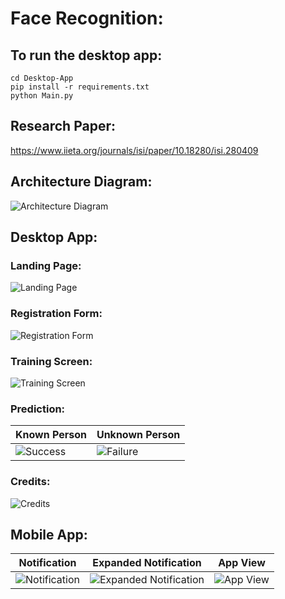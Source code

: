 # Face Recognition:

## To run the desktop app:
```
cd Desktop-App
pip install -r requirements.txt
python Main.py
```

## Research Paper:
https://www.iieta.org/journals/isi/paper/10.18280/isi.280409

## Architecture Diagram:
![Architecture Diagram](https://firebasestorage.googleapis.com/v0/b/face-recognition-29af2.appspot.com/o/github_readme_images%2F1.png?alt=media&token=b108ff90-e201-4e7d-8465-33d7463229e3&_gl=1*ipva5p*_ga*MjAxOTg3ODU3Mi4xNjg1ODU4Nzkz*_ga_CW55HF8NVT*MTY5ODUwODcwOC4xNy4xLjE2OTg1MDg5OTEuNDEuMC4w)


## Desktop App:

### Landing Page:
![Landing Page](https://firebasestorage.googleapis.com/v0/b/face-recognition-29af2.appspot.com/o/github_readme_images%2F2.png?alt=media&token=75cb0766-1165-45b7-b8bc-13fd3dfc193b&_gl=1*1bqsjuz*_ga*MjAxOTg3ODU3Mi4xNjg1ODU4Nzkz*_ga_CW55HF8NVT*MTY5ODUwODcwOC4xNy4xLjE2OTg1MDkwNjIuNjAuMC4w)


### Registration Form:
![Registration Form](https://firebasestorage.googleapis.com/v0/b/face-recognition-29af2.appspot.com/o/github_readme_images%2F3.png?alt=media&token=c1aafdb9-e3f7-4115-9214-4868d05d8198&_gl=1*1vuvifk*_ga*MjAxOTg3ODU3Mi4xNjg1ODU4Nzkz*_ga_CW55HF8NVT*MTY5ODUwODcwOC4xNy4xLjE2OTg1MDkxMTMuOS4wLjA.)


### Training Screen:
![Training Screen](https://firebasestorage.googleapis.com/v0/b/face-recognition-29af2.appspot.com/o/github_readme_images%2F4.png?alt=media&token=441c2aa3-fc3f-4876-8b95-b269bd7aa8bb&_gl=1*1u02j7l*_ga*MjAxOTg3ODU3Mi4xNjg1ODU4Nzkz*_ga_CW55HF8NVT*MTY5ODUwODcwOC4xNy4xLjE2OTg1MDkxNzIuNjAuMC4w)


### Prediction:

| Known Person                        | Unknown Person                      | 
| ----------------------------------- | ----------------------------------- |
| ![Success](https://firebasestorage.googleapis.com/v0/b/face-recognition-29af2.appspot.com/o/github_readme_images%2F5.png?alt=media&token=38ff2cde-ff22-4051-afe7-7d3b63ae6e6c&_gl=1*1mq804r*_ga*MjAxOTg3ODU3Mi4xNjg1ODU4Nzkz*_ga_CW55HF8NVT*MTY5ODUwODcwOC4xNy4xLjE2OTg1MDkyMTguMTQuMC4w) | ![Failure](https://firebasestorage.googleapis.com/v0/b/face-recognition-29af2.appspot.com/o/github_readme_images%2F6.png?alt=media&token=44c4daba-6fe3-4617-993f-9ea450bc5153&_gl=1*1jqqruw*_ga*MjAxOTg3ODU3Mi4xNjg1ODU4Nzkz*_ga_CW55HF8NVT*MTY5ODUwODcwOC4xNy4xLjE2OTg1MDk0MTguNDcuMC4w) | 


### Credits:
![Credits](https://firebasestorage.googleapis.com/v0/b/face-recognition-29af2.appspot.com/o/github_readme_images%2F10.png?alt=media&token=5e36170b-9a9f-4ef2-99e8-a8f60c47a468&_gl=1*5vkfh5*_ga*MjAxOTg3ODU3Mi4xNjg1ODU4Nzkz*_ga_CW55HF8NVT*MTY5ODUwODcwOC4xNy4xLjE2OTg1MTA1NzkuNTAuMC4w)


## Mobile App:

| Notification                        | Expanded Notification               | App View                            | 
| ----------------------------------- | ----------------------------------- | ----------------------------------- |
| ![Notification](https://firebasestorage.googleapis.com/v0/b/face-recognition-29af2.appspot.com/o/github_readme_images%2F7.png?alt=media&token=6528f01c-203b-45c7-8006-51db6a504007&_gl=1*p12oyf*_ga*MjAxOTg3ODU3Mi4xNjg1ODU4Nzkz*_ga_CW55HF8NVT*MTY5ODUwODcwOC4xNy4xLjE2OTg1MDg4MDQuNjAuMC4w) | ![Expanded Notification](https://firebasestorage.googleapis.com/v0/b/face-recognition-29af2.appspot.com/o/github_readme_images%2F8.png?alt=media&token=2547eb53-a41f-4473-b857-d676f26c7bbe&_gl=1*1m0aypu*_ga*MjAxOTg3ODU3Mi4xNjg1ODU4Nzkz*_ga_CW55HF8NVT*MTY5ODUwODcwOC4xNy4xLjE2OTg1MDg4NDguMTYuMC4w) | ![App View](https://firebasestorage.googleapis.com/v0/b/face-recognition-29af2.appspot.com/o/github_readme_images%2F9.jpg?alt=media&token=e335a889-52d6-4d71-998d-fc2def5e6648&_gl=1*wsf5zk*_ga*MjAxOTg3ODU3Mi4xNjg1ODU4Nzkz*_ga_CW55HF8NVT*MTY5ODUwODcwOC4xNy4xLjE2OTg1MDg5NzIuNjAuMC4w) |  

